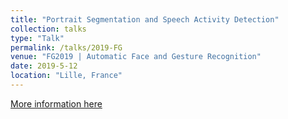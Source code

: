 ```yaml
---
title: "Portrait Segmentation and Speech Activity Detection"
collection: talks
type: "Talk"
permalink: /talks/2019-FG
venue: "FG2019 | Automatic Face and Gesture Recognition"
date: 2019-5-12
location: "Lille, France"
---
```


[More information here](https://nextcloud.univ-lille.fr/index.php/s/MktRNkSyxoGMcwZ)

